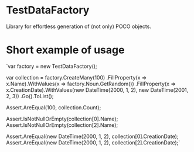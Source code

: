 TestDataFactory
===============

Library for effortless generation of (not only) POCO objects.

Short example of usage
======================

`var factory = new TestDataFactory();

var collection = factory.CreateMany<Entity>(100)
    .FillProperty(x => x.Name).WithValues(x => factory.Noun.GetRandom())
    .FillProperty(x => x.CreationDate).WithValues(new DateTime(2000, 1, 2), new DateTime(2001, 2, 3))
    .Go().ToList();

Assert.AreEqual(100, collection.Count);

Assert.IsNotNullOrEmpty(collection[0].Name);
Assert.IsNotNullOrEmpty(collection[2].Name);

Assert.AreEqual(new DateTime(2000, 1, 2), collection[0].CreationDate);
Assert.AreEqual(new DateTime(2000, 1, 2), collection[2].CreationDate);`
